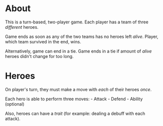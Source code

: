 About
=====
This is a turn-based, two-player game. Each player has a team of three *different* heroes.

Game ends as soon as any of the two teams has no heroes left *alive*.
Player, which team survived in the end, wins.

Alternatively, game can end in a tie.
Game ends in a tie if amount of *alive* heroes didn't change for too long.

Heroes
======
On player's turn, they must make a move with *each* of their heroes *once*.

Each hero is able to perform three moves:
    - Attack
    - Defend
    - Ability (optional)

Also, heroes can have a *trait* (for example: dealing a debuff with each attack).
